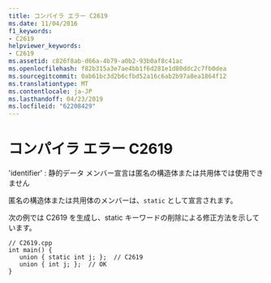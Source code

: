 ```yaml
---
title: コンパイラ エラー C2619
ms.date: 11/04/2016
f1_keywords:
- C2619
helpviewer_keywords:
- C2619
ms.assetid: c826f8ab-d66a-4b79-a0b2-93b0af8c41ac
ms.openlocfilehash: f82b315a3e7ae4bb1f6d281e1d80ddc2c7fb0dea
ms.sourcegitcommit: 0ab61bc3d2b6cfbd52a16c6ab2b97a8ea1864f12
ms.translationtype: MT
ms.contentlocale: ja-JP
ms.lasthandoff: 04/23/2019
ms.locfileid: "62208429"
---
```

# <a name="compiler-error-c2619"></a>コンパイラ エラー C2619

'identifier' : 静的データ メンバー宣言は匿名の構造体または共用体では使用できません

匿名の構造体または共用体のメンバーは、`static` として宣言されます。

次の例では C2619 を生成し、static キーワードの削除による修正方法を示しています。

```
// C2619.cpp
int main() {
   union { static int j; };  // C2619
   union { int j; };  // OK
}
```